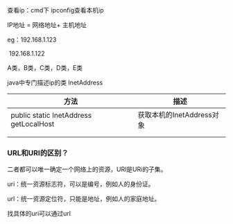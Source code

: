 查看ip：cmd下 ipconfig查看本机ip

IP地址 = 网络地址+ 主机地址

eg：192.168.1.123

​		192.168.1.122

A类，B类，C类，D类，E类

java中专门描述ip的类 InetAddress

| 方法                                   | 描述                      |
| -------------------------------------- | ------------------------- |
| public static InetAddress getLocalHost | 获取本机的InetAddress对象 |
|                                        |                           |
|                                        |                           |

### URL和URI的区别？

二者都可以唯一确定一个网络上的资源，URl是URi的子集。

uri：统一资源标志符，可以是编号，例如人的身份证。

url：统一资源定位符，只能是地址，例如人的家庭地址。

找具体的uri可以通过url
